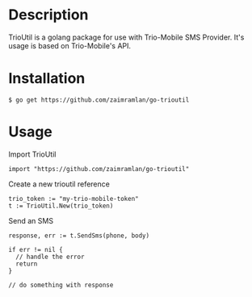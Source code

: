 # Description #

TrioUtil is a golang package for use with Trio-Mobile SMS Provider. It's usage is based on Trio-Mobile's API.

# Installation #

```
$ go get https://github.com/zaimramlan/go-trioutil
```

# Usage #

Import TrioUtil
```
import "https://github.com/zaimramlan/go-trioutil"
```

Create a new trioutil reference
```
trio_token := "my-trio-mobile-token"
t := TrioUtil.New(trio_token)
```

Send an SMS
```
response, err := t.SendSms(phone, body)

if err != nil {
  // handle the error
  return
}

// do something with response
```

